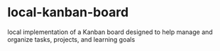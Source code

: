 # local-kanban-board
local implementation of a Kanban board designed to help manage and organize tasks, projects, and learning goals
